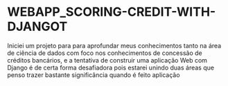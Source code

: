 # WEBAPP_SCORING-CREDIT-WITH-DJANGOT
Iniciei um projeto para para aprofundar meus conhecimentos tanto na área de ciência de dados com foco nos conhecimentos de concessão de créditos bancários, e a tentativa de construir uma aplicação Web com Django é de certa forma desafiadora pois estarei unindo duas áreas que penso trazer bastante significância quando é feito aplicação 
